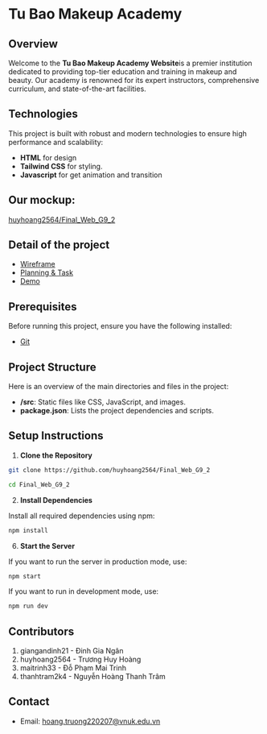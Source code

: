 # Tu Bao Makeup Academy

## Overview
Welcome to the **Tu Bao Makeup Academy Website**is a premier institution dedicated to providing top-tier education and training in makeup and beauty. Our academy is renowned for its expert instructors, comprehensive curriculum, and state-of-the-art facilities.

## Technologies
This project is built with robust and modern technologies to ensure high performance and scalability:
- **HTML** for design 
- **Tailwind CSS** for styling.
- **Javascript** for get animation and transition
## Our mockup: 
[huyhoang2564/Final_Web_G9_2](https://github.com/huyhoang2564/Final_Web_G9_2)

## Detail of the project
- [Wireframe](Report/Wireframe/README.md)
- [Planning & Task](Report/Planning/README.md)
- [Demo](/src/image/video/Demo.mp4)


## Prerequisites

Before running this project, ensure you have the following installed:

- [Git](https://git-scm.com/downloads)

## Project Structure

Here is an overview of the main directories and files in the project:
- **/src**: Static files like CSS, JavaScript, and images.
- **package.json**: Lists the project dependencies and scripts.

## Setup Instructions

1. **Clone the Repository**

```bash
git clone https://github.com/huyhoang2564/Final_Web_G9_2

cd Final_Web_G9_2

```

2. **Install Dependencies**

Install all required dependencies using npm:

```bash
npm install
```


6. **Start the Server**

If you want to run the server in production mode, use:
```bash
npm start
```

If you want to run in development mode, use:
```bash
npm run dev
```

## Contributors

1. giangandinh21 - Đinh Gia Ngân
2. huyhoang2564 - Trương Huy Hoàng
3. maitrinh33 - Đỗ Phạm Mai Trinh
4. thanhtram2k4 - Nguyễn Hoàng Thanh Trâm

## Contact
* Email: hoang.truong220207@vnuk.edu.vn
